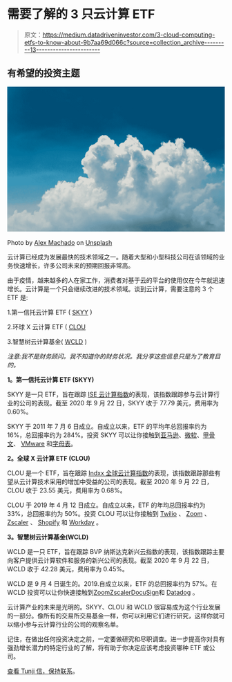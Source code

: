 # 需要了解的 3 只云计算 ETF

> 原文：<https://medium.datadriveninvestor.com/3-cloud-computing-etfs-to-know-about-9b7aa69d066c?source=collection_archive---------13----------------------->

## 有希望的投资主题

![](img/83982d988659e7af75afce25f63c9096.png)

Photo by [Alex Machado](https://unsplash.com/@alexmachado?utm_source=medium&utm_medium=referral) on [Unsplash](https://unsplash.com?utm_source=medium&utm_medium=referral)

云计算已经成为发展最快的技术领域之一。随着大型和小型科技公司在该领域的业务快速增长，许多公司未来的预期回报非常高。

由于疫情，越来越多的人在家工作，消费者对基于云的平台的使用仅在今年就迅速增长。云计算是一个只会继续改进的技术领域。谈到云计算，需要注意的 3 个 ETF 是:

1.第一信托云计算 ETF ( [SKYY](https://finance.yahoo.com/quote/SKYY?p=SKYY&.tsrc=fin-srch) )

2.环球 X 云计算 ETF ( [CLOU](https://finance.yahoo.com/quote/CLOU?p=CLOU&.tsrc=fin-srch)

3.智慧树云计算基金( [WCLD](https://finance.yahoo.com/quote/WCLD?p=WCLD&.tsrc=fin-srch) )

*注意:我不是财务顾问。我不知道你的财务状况。我分享这些信息只是为了教育目的。*

**1。第一信托云计算 ETF (SKYY)**

SKYY 是一只 ETF，旨在跟踪 [ISE 云计算指数](https://www.investing.com/indices/ise-cloud-computing-index)的表现，该指数跟踪参与云计算行业的公司的表现。截至 2020 年 9 月 22 日，SKYY 收于 77.79 美元，费用率为 0.60%。

SKYY 于 2011 年 7 月 6 日成立。自成立以来，ETF 的平均年总回报率约为 16%，总回报率约为 284%。投资 SKYY 可以让你接触到[亚马逊](https://finance.yahoo.com/quote/AMZN?p=AMZN&.tsrc=fin-srch)、[微软](https://finance.yahoo.com/quote/MSFT?p=MSFT&.tsrc=fin-srch)、[甲骨文](https://finance.yahoo.com/quote/ORCL?p=ORCL&.tsrc=fin-srch)、 [VMware](https://finance.yahoo.com/quote/VMW?p=VMW&.tsrc=fin-srch) 和[字母表](https://finance.yahoo.com/quote/GOOGL?p=GOOGL&.tsrc=fin-srch)。

**2。全球 X 云计算 ETF (CLOU)**

CLOU 是一个 ETF，旨在跟踪 [Indxx 全球云计算指数](https://www.indxx.com/indxx-global-cloud-computing-index-ntr)的表现，该指数跟踪那些有望从云计算技术采用的增加中受益的公司的表现。截至 2020 年 9 月 22 日，CLOU 收于 23.55 美元，费用率为 0.68%。

CLOU 于 2019 年 4 月 12 日成立。自成立以来，ETF 的年均总回报率约为 33%，总回报率约为 50%。投资 CLOU 可以让你接触到 [Twilio](https://finance.yahoo.com/quote/TWLO?p=TWLO&.tsrc=fin-srch) 、 [Zoom](https://finance.yahoo.com/quote/ZM?p=ZM&.tsrc=fin-srch) 、 [Zscaler](https://finance.yahoo.com/quote/ZS?p=ZS&.tsrc=fin-srch) 、 [Shopify](https://finance.yahoo.com/quote/SHOP?p=SHOP&.tsrc=fin-srch) 和 [Workday](https://finance.yahoo.com/quote/WDAY?p=WDAY&.tsrc=fin-srch) 。

**3。智慧树云计算基金(WCLD)**

WCLD 是一只 ETF，旨在跟踪 BVP 纳斯达克新兴云指数的表现，该指数跟踪主要向客户提供云计算软件和服务的新兴公司的表现。截至 2020 年 9 月 22 日，WCLD 收于 42.28 美元，费用率为 0.45%。

WCLD 是 9 月 4 日诞生的。2019.自成立以来，ETF 的总回报率约为 57%。在 WCLD 投资可以让你快速接触到[Zoom](https://finance.yahoo.com/quote/ZM?p=ZM&.tsrc=fin-srch)[Zscaler](https://finance.yahoo.com/quote/ZS?p=ZS&.tsrc=fin-srch)[DocuSign](https://finance.yahoo.com/quote/DOCU?p=DOCU&.tsrc=fin-srch)和 [Datadog](https://finance.yahoo.com/quote/DDOG?p=DDOG&.tsrc=fin-srch) 。

云计算产业的未来是光明的。SKYY、CLOU 和 WCLD 很容易成为这个行业发展的一部分。像所有的交易所交易基金一样，你可以利用它们进行研究，这样你就可以缩小参与云计算行业的公司的观察名单。

记住，在做出任何投资决定之前，一定要做研究和尽职调查。进一步提高你对具有强劲增长潜力的特定行业的了解，将有助于你决定应该考虑投资哪种 ETF 或公司。

[查看 Tunji 信，保持联系](https://tunji.substack.com/)。
